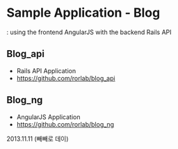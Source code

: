 Sample Application - Blog
======
: using the frontend AngularJS with the backend Rails API

Blog_api 
----
- Rails API Application
- https://github.com/rorlab/blog_api

Blog_ng 
----
- AngularJS Application
- https://github.com/rorlab/blog_ng

2013.11.11 (빼빼로 데이)
